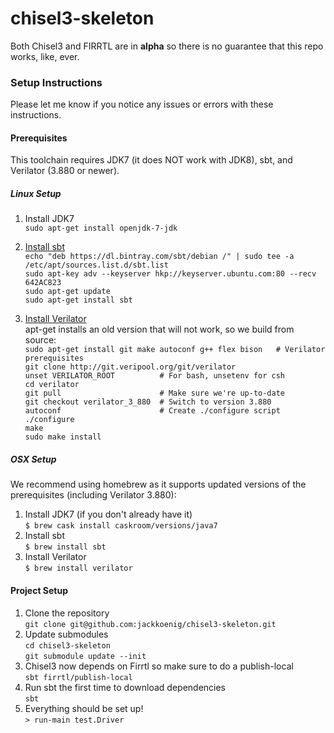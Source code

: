 # chisel3-skeleton

Both Chisel3 and FIRRTL are in **alpha** so there is no guarantee that this repo works, like, ever.

### Setup Instructions

Please let me know if you notice any issues or errors with these instructions.

#### Prerequisites
This toolchain requires JDK7 (it does NOT work with JDK8), sbt, and Verilator (3.880 or newer).    

##### Linux Setup
1. Install JDK7    
`sudo apt-get install openjdk-7-jdk`    

1. [Install sbt](http://www.scala-sbt.org/0.13/docs/Installing-sbt-on-Linux.html "Installing sbt on Linux")    
`echo "deb https://dl.bintray.com/sbt/debian /" | sudo tee -a /etc/apt/sources.list.d/sbt.list`    
`sudo apt-key adv --keyserver hkp://keyserver.ubuntu.com:80 --recv 642AC823`    
`sudo apt-get update`    
`sudo apt-get install sbt`    

1. [Install Verilator](http://www.veripool.org/projects/verilator/wiki/Installing "Installing Verilator")    
apt-get installs an old version that will not work, so we build from source:    
`sudo apt-get install git make autoconf g++ flex bison   # Verilator prerequisites`    
`git clone http://git.veripool.org/git/verilator`    
`unset VERILATOR_ROOT          # For bash, unsetenv for csh`    
`cd verilator`    
`git pull                      # Make sure we're up-to-date`    
`git checkout verilator_3_880  # Switch to version 3.880`    
`autoconf                      # Create ./configure script`    
`./configure`    
`make`    
`sudo make install`    

##### OSX Setup
We recommend using homebrew as it supports updated versions of the prerequisites (including Verilator 3.880):

1. Install JDK7 (if you don't already have it)    
`$ brew cask install caskroom/versions/java7`    
1. Install sbt    
`$ brew install sbt`    
1. Install Verilator    
`$ brew install verilator`

#### Project Setup
 1. Clone the repository  
 `git clone git@github.com:jackkoenig/chisel3-skeleton.git`  
 1. Update submodules    
 `cd chisel3-skeleton`    
 `git submodule update --init`  
 1. Chisel3 now depends on Firrtl so make sure to do a publish-local  
 `sbt firrtl/publish-local`  
 1. Run sbt the first time to download dependencies  
 `sbt`
 1. Everything should be set up!  
 `> run-main test.Driver`
